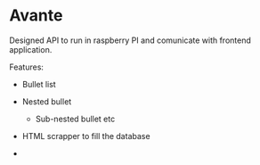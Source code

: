 # Avante

Designed API to run in raspberry PI and comunicate with frontend application.

Features:
 * Bullet list
  * Nested bullet
      * Sub-nested bullet etc

* HTML scrapper to fill the database
* 
